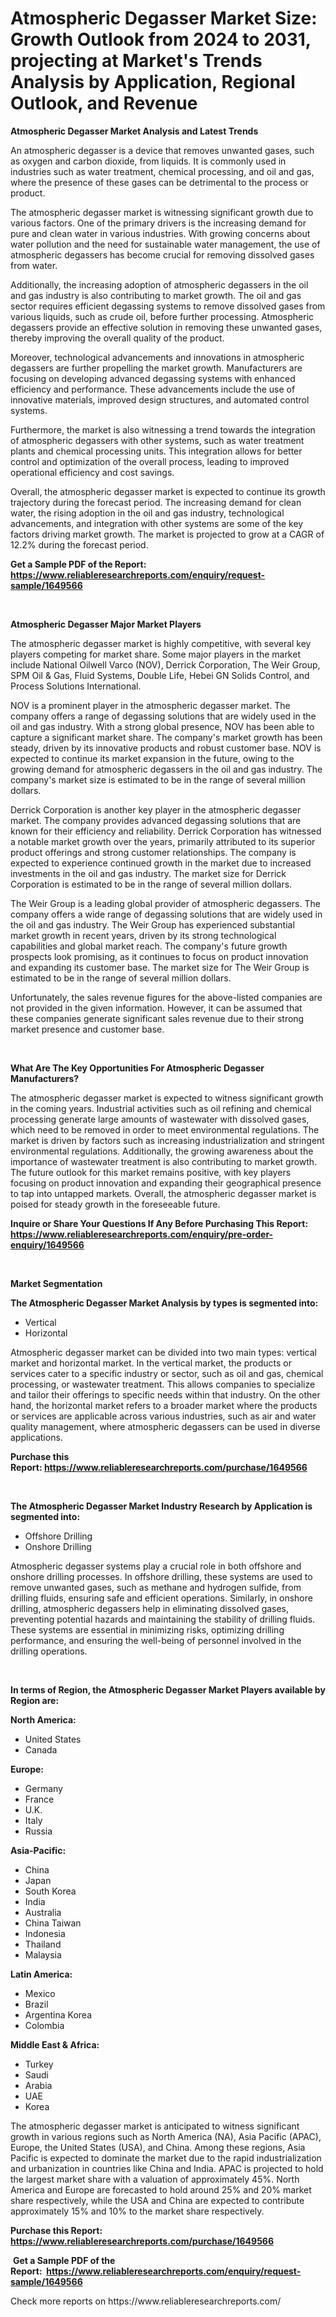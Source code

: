 <p><h1>Atmospheric Degasser Market Size: Growth Outlook from 2024 to 2031, projecting at Market's Trends Analysis by Application, Regional Outlook, and Revenue</h1></p><p><strong>Atmospheric Degasser Market Analysis and Latest Trends</strong></p>
<p><p>An atmospheric degasser is a device that removes unwanted gases, such as oxygen and carbon dioxide, from liquids. It is commonly used in industries such as water treatment, chemical processing, and oil and gas, where the presence of these gases can be detrimental to the process or product.</p><p>The atmospheric degasser market is witnessing significant growth due to various factors. One of the primary drivers is the increasing demand for pure and clean water in various industries. With growing concerns about water pollution and the need for sustainable water management, the use of atmospheric degassers has become crucial for removing dissolved gases from water.</p><p>Additionally, the increasing adoption of atmospheric degassers in the oil and gas industry is also contributing to market growth. The oil and gas sector requires efficient degassing systems to remove dissolved gases from various liquids, such as crude oil, before further processing. Atmospheric degassers provide an effective solution in removing these unwanted gases, thereby improving the overall quality of the product.</p><p>Moreover, technological advancements and innovations in atmospheric degassers are further propelling the market growth. Manufacturers are focusing on developing advanced degassing systems with enhanced efficiency and performance. These advancements include the use of innovative materials, improved design structures, and automated control systems.</p><p>Furthermore, the market is also witnessing a trend towards the integration of atmospheric degassers with other systems, such as water treatment plants and chemical processing units. This integration allows for better control and optimization of the overall process, leading to improved operational efficiency and cost savings.</p><p>Overall, the atmospheric degasser market is expected to continue its growth trajectory during the forecast period. The increasing demand for clean water, the rising adoption in the oil and gas industry, technological advancements, and integration with other systems are some of the key factors driving market growth. The market is projected to grow at a CAGR of 12.2% during the forecast period.</p></p>
<p><strong>Get a Sample PDF of the Report:&nbsp; <a href="https://www.reliableresearchreports.com/enquiry/request-sample/1649566">https://www.reliableresearchreports.com/enquiry/request-sample/1649566</a></strong></p>
<p>&nbsp;</p>
<p><strong>Atmospheric Degasser Major Market Players</strong></p>
<p><p>The atmospheric degasser market is highly competitive, with several key players competing for market share. Some major players in the market include National Oilwell Varco (NOV), Derrick Corporation, The Weir Group, SPM Oil & Gas, Fluid Systems, Double Life, Hebei GN Solids Control, and Process Solutions International. </p><p>NOV is a prominent player in the atmospheric degasser market. The company offers a range of degassing solutions that are widely used in the oil and gas industry. With a strong global presence, NOV has been able to capture a significant market share. The company's market growth has been steady, driven by its innovative products and robust customer base. NOV is expected to continue its market expansion in the future, owing to the growing demand for atmospheric degassers in the oil and gas industry. The company's market size is estimated to be in the range of several million dollars.</p><p>Derrick Corporation is another key player in the atmospheric degasser market. The company provides advanced degassing solutions that are known for their efficiency and reliability. Derrick Corporation has witnessed a notable market growth over the years, primarily attributed to its superior product offerings and strong customer relationships. The company is expected to experience continued growth in the market due to increased investments in the oil and gas industry. The market size for Derrick Corporation is estimated to be in the range of several million dollars.</p><p>The Weir Group is a leading global provider of atmospheric degassers. The company offers a wide range of degassing solutions that are widely used in the oil and gas industry. The Weir Group has experienced substantial market growth in recent years, driven by its strong technological capabilities and global market reach. The company's future growth prospects look promising, as it continues to focus on product innovation and expanding its customer base. The market size for The Weir Group is estimated to be in the range of several million dollars. </p><p>Unfortunately, the sales revenue figures for the above-listed companies are not provided in the given information. However, it can be assumed that these companies generate significant sales revenue due to their strong market presence and customer base.</p></p>
<p>&nbsp;</p>
<p><strong>What Are The Key Opportunities For Atmospheric Degasser Manufacturers?</strong></p>
<p><p>The atmospheric degasser market is expected to witness significant growth in the coming years. Industrial activities such as oil refining and chemical processing generate large amounts of wastewater with dissolved gases, which need to be removed in order to meet environmental regulations. The market is driven by factors such as increasing industrialization and stringent environmental regulations. Additionally, the growing awareness about the importance of wastewater treatment is also contributing to market growth. The future outlook for this market remains positive, with key players focusing on product innovation and expanding their geographical presence to tap into untapped markets. Overall, the atmospheric degasser market is poised for steady growth in the foreseeable future.</p></p>
<p><strong>Inquire or Share Your Questions If Any Before Purchasing This Report: <a href="https://www.reliableresearchreports.com/enquiry/pre-order-enquiry/1649566">https://www.reliableresearchreports.com/enquiry/pre-order-enquiry/1649566</a></strong></p>
<p>&nbsp;</p>
<p><strong>Market Segmentation</strong></p>
<p><strong>The Atmospheric Degasser Market Analysis by types is segmented into:</strong></p>
<p><ul><li>Vertical</li><li>Horizontal</li></ul></p>
<p><p>Atmospheric degasser market can be divided into two main types: vertical market and horizontal market. In the vertical market, the products or services cater to a specific industry or sector, such as oil and gas, chemical processing, or wastewater treatment. This allows companies to specialize and tailor their offerings to specific needs within that industry. On the other hand, the horizontal market refers to a broader market where the products or services are applicable across various industries, such as air and water quality management, where atmospheric degassers can be used in diverse applications.</p></p>
<p><strong>Purchase this Report:&nbsp;<a href="https://www.reliableresearchreports.com/purchase/1649566">https://www.reliableresearchreports.com/purchase/1649566</a></strong></p>
<p>&nbsp;</p>
<p><strong>The Atmospheric Degasser Market Industry Research by Application is segmented into:</strong></p>
<p><ul><li>Offshore Drilling</li><li>Onshore Drilling</li></ul></p>
<p><p>Atmospheric degasser systems play a crucial role in both offshore and onshore drilling processes. In offshore drilling, these systems are used to remove unwanted gases, such as methane and hydrogen sulfide, from drilling fluids, ensuring safe and efficient operations. Similarly, in onshore drilling, atmospheric degassers help in eliminating dissolved gases, preventing potential hazards and maintaining the stability of drilling fluids. These systems are essential in minimizing risks, optimizing drilling performance, and ensuring the well-being of personnel involved in the drilling operations.</p></p>
<p>&nbsp;</p>
<p><strong>In terms of Region, the Atmospheric Degasser Market Players available by Region are:</strong></p>
<p>
    <p> <strong> North America: </strong>
        <ul>
            <li>United States</li>
            <li>Canada</li>
        </ul>
        </p> 
    <p> <strong> Europe: </strong>
        <ul>
            <li>Germany</li>
            <li>France</li>
            <li>U.K.</li>
            <li>Italy</li>
            <li>Russia</li>
        </ul>
        </p> 
    <p> <strong> Asia-Pacific: </strong>
        <ul>
            <li>China</li>
            <li>Japan</li>
            <li>South Korea</li>
            <li>India</li>
            <li>Australia</li>
            <li>China Taiwan</li>
            <li>Indonesia</li>
            <li>Thailand</li>
            <li>Malaysia</li>
        </ul>
        </p> 
    <p> <strong> Latin America: </strong>
        <ul>
            <li>Mexico</li>
            <li>Brazil</li>
            <li>Argentina Korea</li>
            <li>Colombia</li>
        </ul>
        </p> 
    <p> <strong> Middle East & Africa: </strong>
        <ul>
            <li>Turkey</li>
            <li>Saudi</li>
            <li>Arabia</li>
            <li>UAE</li>
            <li>Korea</li>
        </ul>
    </p>
    </p>
<p><p>The atmospheric degasser market is anticipated to witness significant growth in various regions such as North America (NA), Asia Pacific (APAC), Europe, the United States (USA), and China. Among these regions, Asia Pacific is expected to dominate the market due to the rapid industrialization and urbanization in countries like China and India. APAC is projected to hold the largest market share with a valuation of approximately 45%. North America and Europe are forecasted to hold around 25% and 20% market share respectively, while the USA and China are expected to contribute approximately 15% and 10% to the market share respectively.</p></p>
<p><strong>Purchase this Report: <a href="https://www.reliableresearchreports.com/purchase/1649566">https://www.reliableresearchreports.com/purchase/1649566</a></strong></p>
<p>&nbsp;<strong>Get a Sample PDF of the Report:&nbsp;&nbsp;<a href="https://www.reliableresearchreports.com/enquiry/request-sample/1649566">https://www.reliableresearchreports.com/enquiry/request-sample/1649566</a></strong></p>
<p><strong></strong></p>
<p>Check more reports on https://www.reliableresearchreports.com/</p>